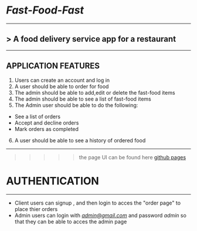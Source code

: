 # *Fast-Food-Fast*
___
## > A food delivery service app for a restaurant

___

## APPLICATION  FEATURES
1. Users can create an account and log in
2. A user should be able to order for food
3. The admin should be able to add,edit or delete the fast-food items
4. The admin should be able to see a list of fast-food items
5. The Admin user should be able to do the following:
  + See a list of orders
  + Accept and decline orders
  + Mark orders as completed
6. A user should be able to see a history of ordered food



___
>>>>> the page UI can be found here [github pages](https://mozzy22.github.io/Fast-Food-Fast/)


# AUTHENTICATION

___

 + Client users can signup , and then login to acces the "order page" to place thier orders
 + Admin users can login with *admin@gmail.com* and password *admin* so that they can be able to acces the admin page